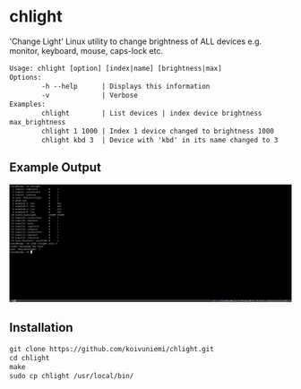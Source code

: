 # chlight
'Change Light' Linux utility to change brightness of ALL devices e.g. monitor, keyboard, mouse, caps-lock etc.

```
Usage: chlight [option] [index|name] [brightness|max]
Options:
        -h --help      | Displays this information
        -v             | Verbose
Examples:
        chlight        | List devices | index device brightness max_brightness
        chlight 1 1000 | Index 1 device changed to brightness 1000
        chlight kbd 3  | Device with 'kbd' in its name changed to 3
```
## Example Output
![Example](usage_example.png)
## Installation

```
git clone https://github.com/koivuniemi/chlight.git
cd chlight
make
sudo cp chlight /usr/local/bin/
```
